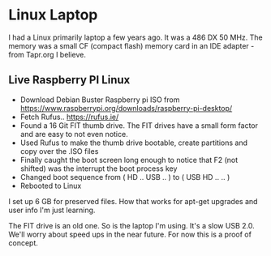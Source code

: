 
# Linux Laptop

I had a Linux primarily laptop a few years ago.  It was a 486 DX 50 MHz.   The memory was a small CF (compact flash) memory card in an IDE adapter - from Tapr.org I believe.

## Live Raspberry PI Linux

* Download Debian Buster Raspberry pi ISO from https://www.raspberrypi.org/downloads/raspberry-pi-desktop/
* Fetch Rufus..  https://rufus.ie/
* Found a 16 Git FIT thumb drive.  The FIT drives have a small form factor and are easy to not even notice.
* Used Rufus to make the thumb drive bootable, create partitions and copy over the .ISO files
* Finally caught the boot screen long enough to notice that F2 (not shifted) was the interrupt the boot process key
* Changed boot sequence from ( HD .. USB .. ) to ( USB HD .. .. )
* Rebooted to Linux

I set up 6 GB for preserved files.  How that works for apt-get upgrades and user info I'm just learning.  

The FIT drive is an old one.  So is the laptop I'm using.  It's a slow USB 2.0.  We'll worry about speed ups in the near future.  For now this is a proof of concept.

